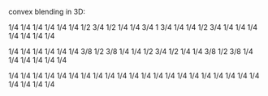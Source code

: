 convex blending in 3D:

1/4 1/4 1/4 1/4 1/4
1/4 1/2 3/4 1/2 1/4
1/4 3/4  1  3/4 1/4
1/4 1/2 3/4 1/4 1/4
1/4 1/4 1/4 1/4 1/4

1/4 1/4 1/4 1/4 1/4
1/4 3/8 1/2 3/8 1/4
1/4 1/2 3/4 1/2 1/4
1/4 3/8 1/2 3/8 1/4
1/4 1/4 1/4 1/4 1/4

1/4 1/4 1/4 1/4 1/4
1/4 1/4 1/4 1/4 1/4
1/4 1/4 1/4 1/4 1/4
1/4 1/4 1/4 1/4 1/4
1/4 1/4 1/4 1/4 1/4
